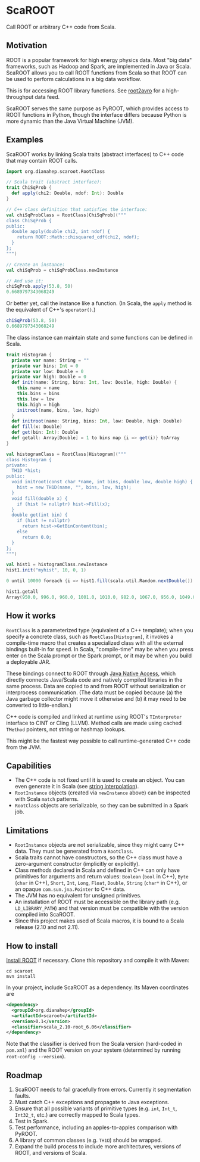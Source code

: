 # ScaROOT
Call ROOT or arbitrary C++ code from Scala.

## Motivation

ROOT is a popular framework for high energy physics data. Most "big data" frameworks, such as Hadoop and Spark, are implemented in Java or Scala. ScaROOT allows you to call ROOT functions from Scala so that ROOT can be used to perform calculations in a big data workflow.

This is for accessing ROOT library functions. See [root2avro](https://github.com/diana-hep/root2avro) for a high-throughput data feed.

ScaROOT serves the same purpose as PyROOT, which provides access to ROOT functions in Python, though the interface differs because Python is more dynamic than the Java Virtual Machine (JVM).

## Examples

ScaROOT works by linking Scala traits (abstract interfaces) to C++ code that may contain ROOT calls.

```scala
import org.dianahep.scaroot.RootClass

// Scala trait (abstract interface):
trait ChiSqProb {
  def apply(chi2: Double, ndof: Int): Double
}

// C++ class definition that satisfies the interface:
val chiSqProbClass = RootClass[ChiSqProb]("""
class ChiSqProb {
public:
  double apply(double chi2, int ndof) {
    return ROOT::Math::chisquared_cdf(chi2, ndof);
  }
};
""")

// Create an instance:
val chiSqProb = chiSqProbClass.newInstance

// And use it:
chiSqProb.apply(53.8, 50)
0.6689797343068249
```

Or better yet, call the instance like a function. (In Scala, the `apply` method is the equivalent of C++'s `operator()`.)

```scala
chiSqProb(53.8, 50)
0.6689797343068249
```

The class instance can maintain state and some functions can be defined in Scala.

```scala
trait Histogram {
  private var name: String = ""
  private var bins: Int = 0
  private var low: Double = 0
  private var high: Double = 0
  def init(name: String, bins: Int, low: Double, high: Double) {
    this.name = name
    this.bins = bins
    this.low = low
    this.high = high
    initroot(name, bins, low, high)
  }
  def initroot(name: String, bins: Int, low: Double, high: Double)
  def fill(x: Double)
  def get(bin: Int): Double
  def getall: Array[Double] = 1 to bins map {i => get(i)} toArray
}

val histogramClass = RootClass[Histogram]("""
class Histogram {
private:
  TH1D *hist;
public:
  void initroot(const char *name, int bins, double low, double high) {
    hist = new TH1D(name, "", bins, low, high);
  }
  void fill(double x) {
    if (hist != nullptr) hist->Fill(x);
  }
  double get(int bin) {
    if (hist != nullptr)
      return hist->GetBinContent(bin);
    else
      return 0.0;
  }
};
""")

val hist1 = histogramClass.newInstance
hist1.init("myhist", 10, 0, 1)

0 until 10000 foreach {i => hist1.fill(scala.util.Random.nextDouble()) }

hist1.getall
Array(950.0, 996.0, 960.0, 1001.0, 1010.0, 982.0, 1067.0, 956.0, 1049.0, 1029.0)
```

## How it works

`RootClass` is a parameterized type (equivalent of a C++ template); when you specify a concrete class, such as `RootClass[Histogram]`, it invokes a compile-time macro that creates a specialized class with all the external bindings built-in for speed. In Scala, "compile-time" may be when you press enter on the Scala prompt or the Spark prompt, or it may be when you build a deployable JAR.

These bindings connect to ROOT through [Java Native Access](https://github.com/java-native-access/jna), which directly connects Java/Scala code and natively compiled libraries in the same process. Data are copied to and from ROOT without serialization or interprocess communication. (The data must be copied because (a) the Java garbage collector might move it otherwise and (b) it may need to be converted to little-endian.)

C++ code is compiled and linked at runtime using ROOT's `TInterpreter` interface to CINT or Cling (LLVM). Method calls are made using cached `TMethod` pointers, not string or hashmap lookups.

This might be the fastest way possible to call runtime-generated C++ code from the JVM.

## Capabilities

   * The C++ code is not fixed until it is used to create an object. You can even generate it in Scala (see [string interpolation](http://docs.scala-lang.org/overviews/core/string-interpolation.html)).
   * `RootInstance` objects (created via `newInstance` above) can be inspected with Scala `match` patterns.
   * `RootClass` objects are serializable, so they can be submitted in a Spark job.

## Limitations

   * `RootInstance` objects are not serializable, since they might carry C++ data. They must be generated from a `RootClass`.
   * Scala traits cannot have constructors, so the C++ class must have a zero-argument constructor (implicitly or explicitly).
   * Class methods declared in Scala and defined in C++ can only have primitives for arguments and return values: `Boolean` (`bool` in C++), `Byte` (`char` in C++), `Short`, `Int`, `Long`, `Float`, `Double`, `String` (`char*` in C++), or an opaque `com.sun.jna.Pointer` to C++ data.
   * The JVM has no equivalent for unsigned primitives.
   * An installation of ROOT must be accessible on the library path (e.g. `LD_LIBRARY_PATH`) and that version must be compatible with the version compiled into ScaROOT.
   * Since this project makes used of Scala macros, it is bound to a Scala release (2.10 and not 2.11).

## How to install

[Install ROOT](http://root.cern.ch/) if necessary. Clone this repository and compile it with Maven:

```
cd scaroot
mvn install
```

In your project, include ScaROOT as a dependency. Its Maven coordinates are

```xml
<dependency>
  <groupId>org.dianahep</groupId>
  <artifactId>scaroot</artifactId>
  <version>0.1</version>
  <classifier>scala_2.10-root_6.06</classifier>
</dependency>
```

Note that the classifier is derived from the Scala version (hard-coded in `pom.xml`) and the ROOT version on your system (determined by running `root-config --version`).

## Roadmap

   1. ScaROOT needs to fail gracefully from errors. Currently it segmentation faults.
   2. Must catch C++ exceptions and propagate to Java exceptions.
   3. Ensure that all possible variants of primitive types (e.g. `int`, `Int_t`, `Int32_t`, etc.) are correctly mapped to Scala types.
   4. Test in Spark.
   5. Test performance, including an apples-to-apples comparison with PyROOT.
   6. A library of common classes (e.g. `TH1D`) should be wrapped.
   7. Expand the build process to include more architectures, versions of ROOT, and versions of Scala.
